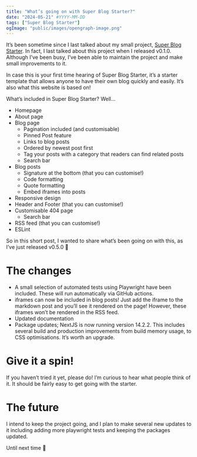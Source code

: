 ```yaml
---
title: "What’s going on with Super Blog Starter?"
date: "2024-05-21" #YYYY-MM-DD
tags: ["Super Blog Starter"]
ogImage: "public/images/opengraph-image.png"
---
```


It’s been sometime since I last talked about my small project, [Super Blog Starter](https://github.com/JB-26/super-blog-starter). In fact, I last talked about this project when I released v0.1.0. Although I’ve been busy, I’ve been able to maintain the project and make small improvements to it.

In case this is your first time hearing of Super Blog Starter, it’s a starter template that allows anyone to have their own blog quickly and easily. It’s also what this website is based on!

What’s included in Super Blog Starter? Well…

- Homepage
- About page
- Blog page
    - Pagination included (and customisable)
    - Pinned Post feature
    - Links to blog posts
    - Ordered by newest post first
    - Tag your posts with a category that readers can find related posts
    - Search bar
- Blog posts
    - Signature at the bottom (that you can customise!)
    - Code formatting
    - Quote formatting
    - Embed iframes into posts
- Responsive design
- Header and Footer (that you can customise!)
- Customisable 404 page
    - Search bar
- RSS feed (that you can customise!)
- ESLint

So in this short post, I wanted to share what’s been going on with this, as I’ve just released v0.5.0 🎉

# The changes

- A small selection of automated tests using Playwright have been included. These will run automatically via GitHub actions.
- iframes can now be included in blog posts! Just add the iframe to the markdown post and you’ll see it rendered on the page! However, these iframes won’t be rendered in the RSS feed.
- Updated documentation
- Package updates; NextJS is now running version 14.2.2. This includes several build and production improvements from build memory usage, to CSS optimisations. It’s worth an upgrade.

# Give it a spin!

If you haven’t tried it yet, please do! I’m curious to hear what people think of it. It should be fairly easy to get going with the starter.

# The future

I intend to keep the project going, and I plan to make several new updates to it including adding more playwright tests and keeping the packages updated.

Until next time 👋